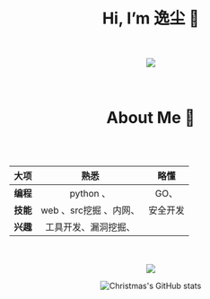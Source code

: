 
<div align="center">
  <h1>Hi, I’m 逸尘 👋</h1>
</div>
<br>
<br>
<div align="center" ><img order-radius="100px" src="https://cdn.jsdelivr.net/gh/sun0225SUN/photos/images/202108300019556.gif"/>
</div>
<br>
<br>
<div align="center">
<h1> About Me 👋</h1>
<br>
<br>

  | 		大项     |    熟悉      |  略懂 |
| :------------- | :----------:|:------------:|
| **编程**| python 、|GO、
|**技能**| web 、src挖掘 、内网、|安全开发
|**兴趣**|工具开发、漏洞挖掘、

<br>
<br>



<div align="center"> <img src="https://visitor-badge.glitch.me/badge?page_id=yichensec" /> </div>

<!-- 仓库动态 -->
![Christmas's GitHub stats](https://github-readme-stats.vercel.app/api?username=yichensec&show_icons=true&theme=tokyonight)

</p>
</div>
